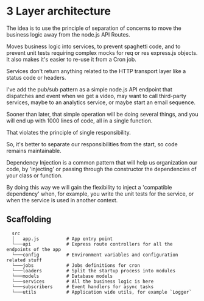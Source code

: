   
# 3 Layer architecture

The idea is to use the principle of separation of concerns to move the business logic away from the node.js API Routes.

Moves business logic into services, to prevent spaghetti code, and to prevent unit tests requiring complex mocks for req or res express.js objects. It also makes it's easier to re-use it from a Cron job.

Services don't return anything related to the HTTP transport layer like a status code or headers. 

I've add the pub/sub pattern as a simple node.js API endpoint that dispatches and event when we get a video, may want to call third-party services, maybe to an analytics service, or maybe start an email sequence.

Sooner than later, that simple operation will be doing several things, and you will end up with 1000 lines of code, all in a single function.

That violates the principle of single responsibility.

So, it's better to separate our responsibilities from the start, so code remains maintainable.

Dependency Injection is a common pattern that will help us organization our code, by 'injecting' or passing through the constructor the dependencies of your class or function.

By doing this way we will gain the flexibility to inject a 'compatible dependency' when, for example, you write the unit tests for the service, or when the service is used in another context.

## Scaffolding

```
  src
  │   app.js          # App entry point
  └───api             # Express route controllers for all the endpoints of the app
  └───config          # Environment variables and configuration related stuff
  └───jobs            # Jobs definitions for cron
  └───loaders         # Split the startup process into modules
  └───models          # Database models
  └───services        # All the business logic is here
  └───subscribers     # Event handlers for async tasks
  └───utils           # Application wide utils, for example `Logger`
```
